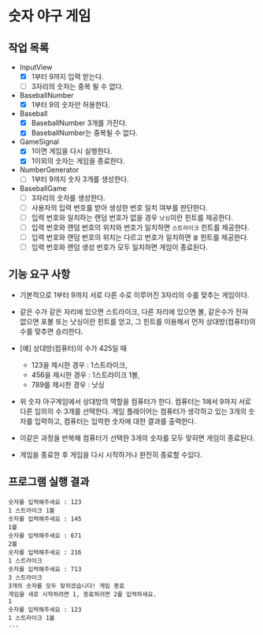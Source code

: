 # 숫자 야구 게임

## 작업 목록
- InputView
  - [x] 1부터 9까지 입력 받는다.
  - [ ] 3자리의 숫자는 중복 될 수 없다.
- BaseballNumber
  - [x] 1부터 9의 숫자만 허용한다.
- Baseball
  - [x] BaseballNumber 3개를 가진다.
  - [x] BaseballNumber는 중복될 수 없다.
- GameSignal
  - [x] 1이면 게임을 다시 실행한다.
  - [x] 1이외의 숫자는 게임을 종료한다.
- NumberGenerator
  - [ ] 1부터 9까지 숫자 3개를 생성한다.
- BaseballGame
  - [ ] 3자리의 숫자를 생성한다.
  - [ ] 사용자의 입력 번호를 받아 생성한 번호 일치 여부를 판단한다.
  - [ ] 입력 번호와 일치하는 랜덤 번호가 없을 경우 ``낫싱``이란 힌트를 제공한다.
  - [ ] 입력 번호와 랜덤 번호의 위치와 번호가 일치하면 ``스트라이크`` 힌트를 제공한다.
  - [ ] 입력 번호와 랜덤 번호의 위치는 다르고 번호가 일치하면 ``볼`` 힌트를 제공한다.
  - [ ] 입력 번호와 랜덤 생성 번호가 모두 일치하면 게임이 종료된다.
 
## 기능 요구 사항
- 기본적으로 1부터 9까지 서로 다른 수로 이루어진 3자리의 수를 맞추는 게임이다.

- 같은 수가 같은 자리에 있으면 스트라이크, 다른 자리에 있으면 볼, 같은수가 전혀 없으면 포볼 또는 낫싱이란 힌트를 얻고,
  그 힌트를 이용해서 먼저 상대방(컴퓨터)의 수를 맞추면 승리한다.

- [예] 상대방(컴퓨터)의 수가 425일 때
    - 123을 제시한 경우 : 1스트라이크, 
    - 456을 제시한 경우 : 1스트라이크 1볼, 
    - 789를 제시한 경우 : 낫싱

- 위 숫자 야구게임에서 상대방의 역할을 컴퓨터가 한다. 컴퓨터는 1에서 9까지 서로 다른 임의의 수 3개를 선택한다.
  게임 플레이어는 컴퓨터가 생각하고 있는 3개의 숫자를 입력하고, 컴퓨터는 입력한 숫자에 대한 결과를 출력한다.

- 이같은 과정을 반복해 컴퓨터가 선택한 3개의 숫자를 모두 맞히면 게임이 종료된다.

- 게임을 종료한 후 게임을 다시 시작하거나 완전히 종료할 수있다.

## 프로그램 실행 결과
```
숫자를 입력해주세요 : 123 
1 스트라이크 1볼
숫자를 입력해주세요 : 145 
1볼
숫자를 입력해주세요 : 671 
2볼
숫자를 입력해주세요 : 216 
1 스트라이크
숫자를 입력해주세요 : 713
3 스트라이크
3개의 숫자를 모두 맞히셨습니다! 게임 종료
게임을 새로 시작하려면 1, 종료하려면 2를 입력하세요. 
1
숫자를 입력해주세요 : 123
1 스트라이크 1볼
...
```
